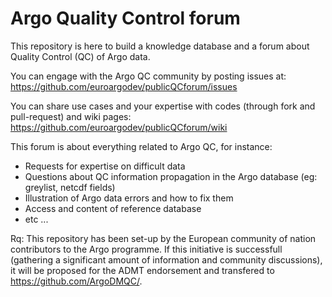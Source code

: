# Argo Quality Control forum

This repository is here to build a knowledge database and a forum about Quality Control (QC) of Argo data.

You can engage with the Argo QC community by posting issues at:  
https://github.com/euroargodev/publicQCforum/issues

You can share use cases and your expertise with codes (through fork and pull-request) and wiki pages:
https://github.com/euroargodev/publicQCforum/wiki

This forum is about everything related to Argo QC, for instance:
- Requests for expertise on difficult data
- Questions about QC information propagation in the Argo database (eg: greylist, netcdf fields)
- Illustration of Argo data errors and how to fix them
- Access and content of reference database
- etc ...

Rq: This repository has been set-up by the European community of nation contributors to the Argo programme. If this initiative is successfull (gathering a significant amount of information and community discussions), it will be proposed for the ADMT endorsement and transfered to https://github.com/ArgoDMQC/.
